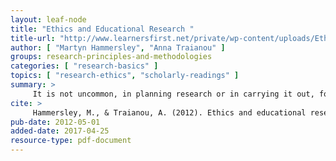 ```yaml
---
layout: leaf-node
title: "Ethics and Educational Research "
title-url: "http://www.learnersfirst.net/private/wp-content/uploads/Ethics-and-Educational-Research.pdf"
author: [ "Martyn Hammersley", "Anna Traianou" ]
groups: research-principles-and-methodologies
categories: [ "research-basics" ]
topics: [ "research-ethics", "scholarly-readings" ]
summary: >
     It is not uncommon, in planning research or in carrying it out, for the question to arise: Is this ethical? Similar questions may be prompted when reading accounts of other people?s research. 
cite: >
     Hammersley, M., & Traianou, A. (2012). Ethics and educational research. British Educational Research Association on-line resource.
pub-date: 2012-05-01
added-date: 2017-04-25
resource-type: pdf-document
---
```

